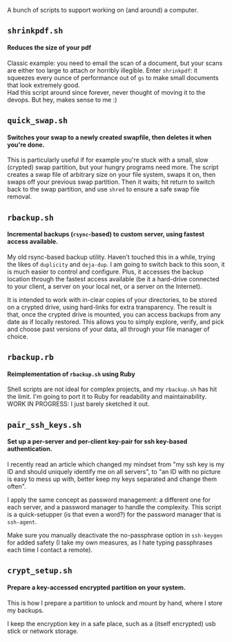 A bunch of scripts to support working on (and around) a computer.

## `shrinkpdf.sh`

#### Reduces the size of your pdf

Classic example: you need to email the scan of a document, but your scans are either too large to attach or horribly illegible. Enter `shrinkpdf`: it squeezes every ounce of performance out of `gs` to make small documents that look extremely good.  
Had this script around since forever, never thought of moving it to the devops. But hey, makes sense to me :)

## `quick_swap.sh`

#### Switches your swap to a newly created swapfile, then deletes it when you're done.

This is particularly useful if for example you're stuck with a small, slow (crypted) swap partition, but your hungry programs need more. The script creates a swap file of arbitrary size on your file system, swaps it on, then swaps off your previous swap partition. Then it waits; hit return to switch back to the swap partition, and use `shred` to ensure a safe swap file removal.

## `rbackup.sh`

#### Incremental backups (`rsync`-based) to custom server, using fastest access available.

My old rsync-based backup utility. Haven't touched this in a while, trying the likes of `duplicity` and `deja-dup`. I am going to switch back to this soon, it is much easier to control and configure. Plus, it accesses the backup location through the fastest access available (be it a hard-drive connected to your client, a server on your local net, or a server on the Internet).

It is intended to work with in-clear copies of your directories, to be stored on a crypted drive, using hard-links for extra transparency. The result is that, once the crypted drive is mounted, you can access backups from any date as if locally restored. This allows you to simply explore, verify, and pick and choose past versions of your data, all through your file manager of choice.

## `rbackup.rb`

#### Reimplementation of `rbackup.sh` using Ruby

Shell scripts are not ideal for complex projects, and my `rbackup.sh` has hit the limit. I'm going to port it to Ruby for readability and maintainability. WORK IN PROGRESS: I just barely sketched it out.

## `pair_ssh_keys.sh`

#### Set up a per-server and per-client key-pair for ssh key-based authentication.

I recently read an article which changed my mindset from "my ssh key is my ID and should uniquely identify me on all servers", to "an ID with no picture is easy to mess up with, better keep my keys separated and change them often".

I apply the same concept as password management: a different one for each server, and a password manager to handle the complexity. This script is a quick-setupper (is that even a word?) for the password manager that is `ssh-agent`.

Make sure you manually deactivate the no-passphrase option in `ssh-keygen` for added safety (I take my own measures, as I hate typing passphrases each time I contact a remote).

## `crypt_setup.sh`

#### Prepare a key-accessed encrypted partition on your system.

This is how I prepare a partition to unlock and mount by hand, where I store my backups.

I keep the encryption key in a safe place, such as a (itself encrypted) usb stick or network storage.
